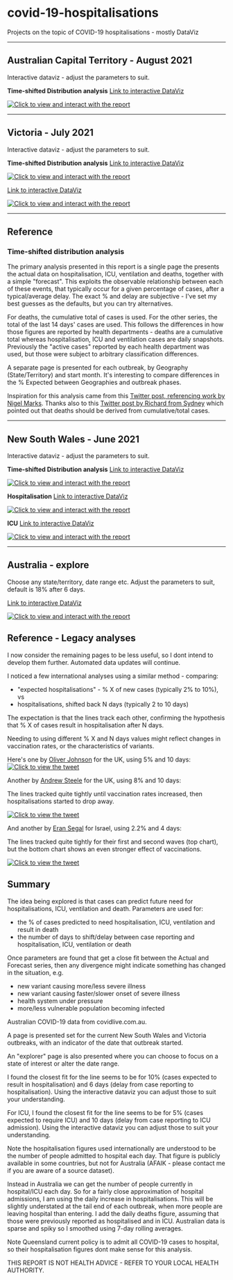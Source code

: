 # covid-19-hospitalisations
Projects on the topic of COVID-19 hospitalisations - mostly DataViz

----
## Australian Capital Territory - August 2021

Interactive dataviz - adjust the parameters to suit.

**Time-shifted Distribution analysis**
[Link to interactive DataViz](https://app.powerbi.com/view?r=eyJrIjoiY2QzODIzZmYtMGFjOS00ZGEzLWFhZTktYWU0YzhkN2JhOGViIiwidCI6ImRjMWYwNGY1LWMxZTUtNDQyOS1hODEyLTU3OTNiZTQ1YmY5ZCIsImMiOjEwfQ%3D%3D&pageName=ReportSection2f104d72342e767d0a86)

[![Click to view and interact with the report](https://github.com/Mike-Honey/covid-19-hospitalisations/raw/main/covid-19-hospitalisations%20ACT%202021-08%20TSD.png)](https://app.powerbi.com/view?r=eyJrIjoiY2QzODIzZmYtMGFjOS00ZGEzLWFhZTktYWU0YzhkN2JhOGViIiwidCI6ImRjMWYwNGY1LWMxZTUtNDQyOS1hODEyLTU3OTNiZTQ1YmY5ZCIsImMiOjEwfQ%3D%3D&pageName=ReportSection2f104d72342e767d0a86)


----
## Victoria - July 2021

Interactive dataviz - adjust the parameters to suit.

**Time-shifted Distribution analysis**
[Link to interactive DataViz](https://app.powerbi.com/view?r=eyJrIjoiY2QzODIzZmYtMGFjOS00ZGEzLWFhZTktYWU0YzhkN2JhOGViIiwidCI6ImRjMWYwNGY1LWMxZTUtNDQyOS1hODEyLTU3OTNiZTQ1YmY5ZCIsImMiOjEwfQ%3D%3D&pageName=ReportSection49e81222531ca40cae6f)

[![Click to view and interact with the report](https://github.com/Mike-Honey/covid-19-hospitalisations/raw/main/covid-19-hospitalisations%20VIC%202021-07%20TSD.png)](https://app.powerbi.com/view?r=eyJrIjoiY2QzODIzZmYtMGFjOS00ZGEzLWFhZTktYWU0YzhkN2JhOGViIiwidCI6ImRjMWYwNGY1LWMxZTUtNDQyOS1hODEyLTU3OTNiZTQ1YmY5ZCIsImMiOjEwfQ%3D%3D&pageName=ReportSection49e81222531ca40cae6f)

[Link to interactive DataViz](https://app.powerbi.com/view?r=eyJrIjoiY2QzODIzZmYtMGFjOS00ZGEzLWFhZTktYWU0YzhkN2JhOGViIiwidCI6ImRjMWYwNGY1LWMxZTUtNDQyOS1hODEyLTU3OTNiZTQ1YmY5ZCIsImMiOjEwfQ%3D%3D&pageName=ReportSection0956854026275b71d452)

[![Click to view and interact with the report](https://github.com/Mike-Honey/covid-19-hospitalisations/raw/main/covid-19-hospitalisations%20VIC%202021-07.png)](https://app.powerbi.com/view?r=eyJrIjoiY2QzODIzZmYtMGFjOS00ZGEzLWFhZTktYWU0YzhkN2JhOGViIiwidCI6ImRjMWYwNGY1LWMxZTUtNDQyOS1hODEyLTU3OTNiZTQ1YmY5ZCIsImMiOjEwfQ%3D%3D&pageName=ReportSection0956854026275b71d452)

----
## Reference

### Time-shifted distribution analysis

The primary analysis presented in this report is a single page the presents the actual data on hospitalisation, ICU, ventilation and deaths, together with a simple "forecast". This exploits the observable relationship between each of these events, that typically occur for a given percentage of cases, after a typical/average delay. The exact % and delay are subjective - I've set my best guesses as the defaults, but you can try alternatives.

For deaths, the cumulative total of cases is used.  For the other series, the total of the last 14 days' cases are used.  This follows the differences in how those figures are reported by health departments - deaths are a cumulative total whereas hospitalisation, ICU and ventilation cases are daily snapshots.  Previously the "active cases" reported by each health department was used, but those were subject to arbitrary classification differences.

A separate page is presented for each outbreak, by Geography (State/Territory) and start month.  It's interesting to compare differences in the % Expected between Geographies and outbreak phases.

Inspiration for this analysis came from this [Twitter post, referencing work by Nigel Marks](https://twitter.com/DrGetafix/status/1420563950156926977/).  Thanks also to this [Twitter post by Richard from Sydney](https://twitter.com/RichardfromSyd1/status/1432280863866122245) which pointed out that deaths should be derived from cumulative/total cases.



----
## New South Wales - June 2021

Interactive dataviz - adjust the parameters to suit.

**Time-shifted Distribution analysis**
[Link to interactive DataViz](https://app.powerbi.com/view?r=eyJrIjoiY2QzODIzZmYtMGFjOS00ZGEzLWFhZTktYWU0YzhkN2JhOGViIiwidCI6ImRjMWYwNGY1LWMxZTUtNDQyOS1hODEyLTU3OTNiZTQ1YmY5ZCIsImMiOjEwfQ%3D%3D&pageName=ReportSection327ddc77cb048dcc8d89)

[![Click to view and interact with the report](https://github.com/Mike-Honey/covid-19-hospitalisations/raw/main/covid-19-hospitalisations%20NSW%202021-06%20TSD.png)](https://app.powerbi.com/view?r=eyJrIjoiY2QzODIzZmYtMGFjOS00ZGEzLWFhZTktYWU0YzhkN2JhOGViIiwidCI6ImRjMWYwNGY1LWMxZTUtNDQyOS1hODEyLTU3OTNiZTQ1YmY5ZCIsImMiOjEwfQ%3D%3D&pageName=ReportSection327ddc77cb048dcc8d89)

**Hospitalisation**
[Link to interactive DataViz](https://app.powerbi.com/view?r=eyJrIjoiY2QzODIzZmYtMGFjOS00ZGEzLWFhZTktYWU0YzhkN2JhOGViIiwidCI6ImRjMWYwNGY1LWMxZTUtNDQyOS1hODEyLTU3OTNiZTQ1YmY5ZCIsImMiOjEwfQ%3D%3D&pageName=ReportSection7aa0c42817229772e3cc)

[![Click to view and interact with the report](https://github.com/Mike-Honey/covid-19-hospitalisations/raw/main/covid-19-hospitalisations%20NSW%202021-06.png)](https://app.powerbi.com/view?r=eyJrIjoiY2QzODIzZmYtMGFjOS00ZGEzLWFhZTktYWU0YzhkN2JhOGViIiwidCI6ImRjMWYwNGY1LWMxZTUtNDQyOS1hODEyLTU3OTNiZTQ1YmY5ZCIsImMiOjEwfQ%3D%3D&pageName=ReportSection7aa0c42817229772e3cc)

**ICU**
[Link to interactive DataViz](https://app.powerbi.com/view?r=eyJrIjoiY2QzODIzZmYtMGFjOS00ZGEzLWFhZTktYWU0YzhkN2JhOGViIiwidCI6ImRjMWYwNGY1LWMxZTUtNDQyOS1hODEyLTU3OTNiZTQ1YmY5ZCIsImMiOjEwfQ%3D%3D&pageName=ReportSectionc9f713f7acdb75beb805)

[![Click to view and interact with the report](https://github.com/Mike-Honey/covid-19-hospitalisations/raw/main/covid-19-hospitalisations%20NSW%202021-06%20ICU.png)](https://app.powerbi.com/view?r=eyJrIjoiY2QzODIzZmYtMGFjOS00ZGEzLWFhZTktYWU0YzhkN2JhOGViIiwidCI6ImRjMWYwNGY1LWMxZTUtNDQyOS1hODEyLTU3OTNiZTQ1YmY5ZCIsImMiOjEwfQ%3D%3D&pageName=ReportSectionc9f713f7acdb75beb805)


----
## Australia - explore

Choose any state/territory, date range etc. Adjust the parameters to suit, default is 18% after 6 days.

[Link to interactive DataViz](https://app.powerbi.com/view?r=eyJrIjoiY2QzODIzZmYtMGFjOS00ZGEzLWFhZTktYWU0YzhkN2JhOGViIiwidCI6ImRjMWYwNGY1LWMxZTUtNDQyOS1hODEyLTU3OTNiZTQ1YmY5ZCIsImMiOjEwfQ%3D%3D&pageName=ReportSection32e05b49cb88a98d511b)

[![Click to view and interact with the report](https://github.com/Mike-Honey/covid-19-hospitalisations/raw/main/covid-19-hospitalisations%20Australia.png)](https://app.powerbi.com/view?r=eyJrIjoiY2QzODIzZmYtMGFjOS00ZGEzLWFhZTktYWU0YzhkN2JhOGViIiwidCI6ImRjMWYwNGY1LWMxZTUtNDQyOS1hODEyLTU3OTNiZTQ1YmY5ZCIsImMiOjEwfQ%3D%3D&pageName=ReportSection32e05b49cb88a98d511b)

## Reference - Legacy analyses

I now consider the remaining pages to be less useful, so I dont intend to develop them further. Automated data updates will continue.

I noticed a few international analyses using a similar method - comparing: 
- "expected hospitalisations" - % X of new cases (typically 2% to 10%), vs
- hospitalisations, shifted back N days (typically 2 to 10 days)

The expectation is that the lines track each other, confirming the hypothesis that % X of cases result in hospitalisation after N days. 

Needing to using different % X and N days values might reflect changes in vaccination rates, or the characteristics of variants.

Here's one by [Oliver Johnson](https://twitter.com/BristOliver) for the UK, using 5% and 10 days:
[![Click to view the tweet](https://github.com/Mike-Honey/covid-19-hospitalisations/raw/main/covid-19-hospitalisations%20bristoliver.png)](https://twitter.com/BristOliver/status/1404857813248118784)

Another by [Andrew Steele](https://twitter.com/statto) for the UK, using 8% and 10 days:

The lines tracked quite tightly until vaccination rates increased, then hospitalisations started to drop away.

[![Click to view the tweet](https://github.com/Mike-Honey/covid-19-hospitalisations/raw/main/covid-19-hospitalisations%20statto.png)](https://twitter.com/statto/status/1409590572583555081)

And another by [Eran Segal](https://twitter.com/segal_eran) for Israel, using 2.2% and 4 days: 

The lines tracked quite tightly for their first and second waves (top chart), but the bottom chart shows an even stronger effect of vaccinations.

[![Click to view the tweet](https://github.com/Mike-Honey/covid-19-hospitalisations/raw/main/covid-19-hospitalisations%20segal_eran.png)](https://twitter.com/segal_eran/status/1410661825197363201)

## Summary

The idea being explored is that cases can predict future need for hospitalisations, ICU, ventilation and death. Parameters are used for:
- the % of cases predicted to need hospitalisation, ICU, ventilation and result in death
- the number of days to shift/delay between case reporting and hospitalisation, ICU, ventilation or death

Once parameters are found that get a close fit between the Actual and Forecast series, then any divergence might indicate something has changed in the situation, e.g.
- new variant causing more/less severe illness
- new variant causing faster/slower onset of severe illness
- health system under pressure
- more/less vulnerable population becoming infected

Australian COVID-19 data from covidlive.com.au. 

A page is presented set for the current New South Wales and Victoria outbreaks, with an indicator of the date that outbreak started.

An "explorer" page is also presented where you can choose to focus on a state of interest or alter the date range. 

I found the closest fit for the line seems to be for 10% (cases expected to result in hospitalisation) and 6 days (delay from case reporting to hospitalisation). Using the interactive dataviz you can adjust those to suit your understanding.

For ICU, I found the closest fit for the line seems to be for 5% (cases expected to require ICU) and 10 days (delay from case reporting to ICU admission). Using the interactive dataviz you can adjust those to suit your understanding.


Note the hospitalisation figures used internationally are understood to be the number of people admitted to hospital each day. That figure is publicly available in some countries, but not for Australia (AFAIK - please contact me if you are aware of a source dataset). 

Instead in Australia we can get the number of people currently in hospital/ICU each day. So for a fairly close approximation of hospital admissions, I am using the daily increase in hospitalisations. This will be slightly understated at the tail end of each outbreak, when more people are leaving hospital than entering.  I add the daily deaths figure, assuming that those were previously reported as hospitalised and in ICU. Australian data is sparse and spiky so I smoothed using 7-day rolling averages. 

Note Queensland current policy is to admit all COVID-19 cases to hospital, so their hospitalisation figures dont make sense for this analysis.


THIS REPORT IS NOT HEALTH ADVICE - REFER TO YOUR LOCAL HEALTH AUTHORITY.
